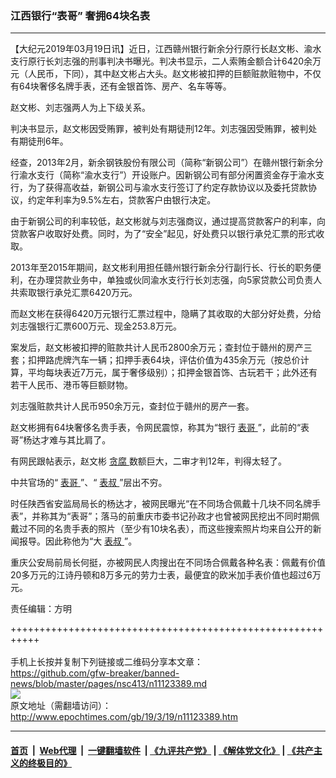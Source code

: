 ### 江西银行“表哥” 奢拥64块名表
------------------------

<p>
 【大纪元2019年03月19日讯】近日，江西赣州银行新余分行原行长赵文彬、渝水支行原行长刘志强的刑事判决书曝光。判决书显示，二人索贿金额合计6420余万元（人民币，下同），其中赵文彬占大头。赵文彬被扣押的巨额赃款赃物中，不仅有64块奢侈名牌手表，还有金银首饰、房产、名车等等。
</p>
<p>
 赵文彬、刘志强两人为上下级关系。
</p>
<p>
 判决书显示，赵文彬因受贿罪，被判处有期徒刑12年。刘志强因受贿罪，被判处有期徒刑6年。
</p>
<p>
 经查，2013年2月，新余钢铁股份有限公司（简称“新钢公司”）在赣州银行新余分行渝水支行（简称“渝水支行”）开设账户。因新钢公司有部分闲置资金存于渝水支行，为了获得高收益，新钢公司与渝水支行签订了约定存款协议以及委托贷款协议，约定年利率为9.5%左右，贷款客户由银行决定。
</p>
<p>
 由于新钢公司的利率较低，赵文彬就与刘志强商议，通过提高贷款客户的利率，向贷款客户收取好处费。同时，为了“安全”起见，好处费只以银行承兑汇票的形式收取。
</p>
<p>
 2013年至2015年期间，赵文彬利用担任赣州银行新余分行副行长、行长的职务便利，在办理贷款业务中，单独或伙同渝水支行行长刘志强，向5家贷款公司负责人共索取银行承兑汇票6420万元。
</p>
<p>
 而赵文彬在获得6420万元银行汇票过程中，隐瞒了其收取的大部分好处费，分给刘志强银行汇票600万元、现金253.8万元。
</p>
<p>
 案发后，赵文彬被扣押的赃款共计人民币2800余万元；查封位于赣州的房产三套；扣押路虎牌汽车一辆；扣押手表64块，评估价值为435余万元（按总价计算，平均每块表近7万元，属于奢侈级别）；扣押金银首饰、古玩若干；此外还有若干人民币、港币等巨额财物。
</p>
<p>
 刘志强赃款共计人民币950余万元，查封位于赣州的房产一套。
</p>
<p>
 赵文彬拥有64块奢侈名贵手表，令网民震惊，称其为“银行
 <a href="http://www.epochtimes.com/gb/tag/%E8%A1%A8%E5%93%A5.html">
  表哥
 </a>
 ”，此前的“表哥”杨达才难与其比肩了。
</p>
<p>
 有网民跟帖表示，赵文彬
 <a href="http://www.epochtimes.com/gb/tag/%E8%B4%AA%E8%85%90.html">
  贪腐
 </a>
 数额巨大，二审才判12年，判得太轻了。
</p>
<p>
 中共官场的“
 <a href="http://www.epochtimes.com/gb/tag/%E8%A1%A8%E5%93%A5.html">
  表哥
 </a>
 ”、“
 <a href="http://www.epochtimes.com/gb/tag/%E8%A1%A8%E5%8F%94.html">
  表叔
 </a>
 ”层出不穷。
</p>
<p>
 时任陕西省安监局局长的杨达才，被网民曝光“在不同场合佩戴十几块不同名牌手表”，并称其为“表哥”；落马的前重庆市委书记孙政才也曾被网民挖出不同时期佩戴过不同的名贵手表的照片（至少有10块名表），而这些搜索照片均来自公开的新闻报导。因此称他为“大
 <a href="http://www.epochtimes.com/gb/tag/%E8%A1%A8%E5%8F%94.html">
  表叔
 </a>
 ”。
</p>
<p>
 重庆公安局前局长何挺，亦被网民人肉搜出在不同场合佩戴各种名表：佩戴有价值20多万元的江诗丹顿和8万多元的劳力士表，最便宜的欧米加手表价值也超过6万元。
</p>
<p>
 责任编辑：方明
</p>

+++++++++++++++++++++++++++++++++++++++++++++++++++++++++++<br/><br/>
手机上长按并复制下列链接或二维码分享本文章：<br/>
https://github.com/gfw-breaker/banned-news/blob/master/pages/nsc413/n11123389.md <br/>
<a href='https://github.com/gfw-breaker/banned-news/blob/master/pages/nsc413/n11123389.md'><img src='https://github.com/gfw-breaker/banned-news/blob/master/pages/nsc413/n11123389.md.png'/></a> <br/>
原文地址（需翻墙访问）：http://www.epochtimes.com/gb/19/3/19/n11123389.htm


------------------------
#### [首页](https://github.com/gfw-breaker/banned-news/blob/master/README.md) &nbsp;|&nbsp; [Web代理](https://github.com/labour-camp/helloworld) &nbsp;|&nbsp; [一键翻墙软件](https://github.com/gfw-breaker/nogfw/blob/master/README.md) &nbsp;| [《九评共产党》](https://github.com/gfw-breaker/9ping.md/blob/master/README.md#九评之一评共产党是什么) | [《解体党文化》](https://github.com/gfw-breaker/jtdwh.md/blob/master/README.md) | [《共产主义的终极目的》](https://github.com/gfw-breaker/gczydzjmd.md/blob/master/README.md)

